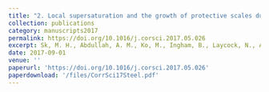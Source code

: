 ```yaml
---
title: "2. Local supersaturation and the growth of protective scales during CO2 corrosion of steel: Effect of pH and solution flow"
collection: publications
category: manuscripts2017
permalink: https://doi.org/10.1016/j.corsci.2017.05.026
excerpt: Sk, M. H., Abdullah, A. M., Ko, M., Ingham, B., Laycock, N., Arul, R., & Williams, D. E. (2017). Corrosion Science, 126, 26-36.
date: 2017-09-01
venue: ''
paperurl: 'https://doi.org/10.1016/j.corsci.2017.05.026'
paperdownload: '/files/CorrSci17Steel.pdf'
---
```

